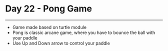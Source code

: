 # Day 22 - Pong Game
***


- Game made based on turtle module
- Pong is classic arcane game, where you have to bounce the ball with your paddle
- Use Up and Down arrow to control your paddle